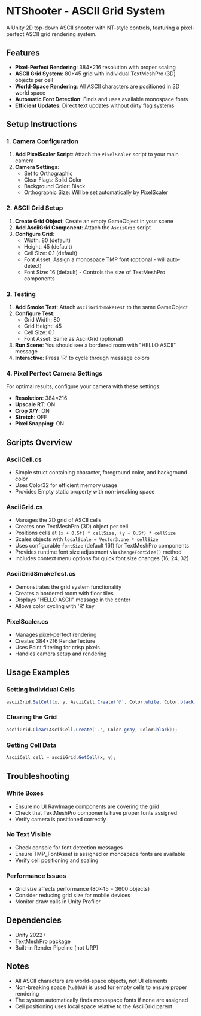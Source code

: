 # NTShooter - ASCII Grid System

A Unity 2D top-down ASCII shooter with NT-style controls, featuring a pixel-perfect ASCII grid rendering system.

## Features

- **Pixel-Perfect Rendering**: 384×216 resolution with proper scaling
- **ASCII Grid System**: 80×45 grid with individual TextMeshPro (3D) objects per cell
- **World-Space Rendering**: All ASCII characters are positioned in 3D world space
- **Automatic Font Detection**: Finds and uses available monospace fonts
- **Efficient Updates**: Direct text updates without dirty flag systems

## Setup Instructions

### 1. Camera Configuration

1. **Add PixelScaler Script**: Attach the `PixelScaler` script to your main camera
2. **Camera Settings**:
   - Set to Orthographic
   - Clear Flags: Solid Color
   - Background Color: Black
   - Orthographic Size: Will be set automatically by PixelScaler

### 2. ASCII Grid Setup

1. **Create Grid Object**: Create an empty GameObject in your scene
2. **Add AsciiGrid Component**: Attach the `AsciiGrid` script
3. **Configure Grid**:
   - Width: 80 (default)
   - Height: 45 (default)
   - Cell Size: 0.1 (default)
   - Font Asset: Assign a monospace TMP font (optional - will auto-detect)
   - Font Size: 16 (default) - Controls the size of TextMeshPro components

### 3. Testing

1. **Add Smoke Test**: Attach `AsciiGridSmokeTest` to the same GameObject
2. **Configure Test**:
   - Grid Width: 80
   - Grid Height: 45
   - Cell Size: 0.1
   - Font Asset: Same as AsciiGrid (optional)
3. **Run Scene**: You should see a bordered room with "HELLO ASCII" message
4. **Interactive**: Press 'R' to cycle through message colors

### 4. Pixel Perfect Camera Settings

For optimal results, configure your camera with these settings:
- **Resolution**: 384×216
- **Upscale RT**: ON
- **Crop X/Y**: ON
- **Stretch**: OFF
- **Pixel Snapping**: ON

## Scripts Overview

### AsciiCell.cs
- Simple struct containing character, foreground color, and background color
- Uses Color32 for efficient memory usage
- Provides Empty static property with non-breaking space

### AsciiGrid.cs
- Manages the 2D grid of ASCII cells
- Creates one TextMeshPro (3D) object per cell
- Positions cells at `(x + 0.5f) * cellSize, (y + 0.5f) * cellSize`
- Scales objects with `localScale = Vector3.one * cellSize`
- Uses configurable `fontSize` (default 16f) for TextMeshPro components
- Provides runtime font size adjustment via `ChangeFontSize()` method
- Includes context menu options for quick font size changes (16, 24, 32)

### AsciiGridSmokeTest.cs
- Demonstrates the grid system functionality
- Creates a bordered room with floor tiles
- Displays "HELLO ASCII" message in the center
- Allows color cycling with 'R' key

### PixelScaler.cs
- Manages pixel-perfect rendering
- Creates 384×216 RenderTexture
- Uses Point filtering for crisp pixels
- Handles camera setup and rendering

## Usage Examples

### Setting Individual Cells
```csharp
asciiGrid.SetCell(x, y, AsciiCell.Create('@', Color.white, Color.black));
```

### Clearing the Grid
```csharp
asciiGrid.Clear(AsciiCell.Create('.', Color.gray, Color.black));
```

### Getting Cell Data
```csharp
AsciiCell cell = asciiGrid.GetCell(x, y);
```

## Troubleshooting

### White Boxes
- Ensure no UI RawImage components are covering the grid
- Check that TextMeshPro components have proper fonts assigned
- Verify camera is positioned correctly

### No Text Visible
- Check console for font detection messages
- Ensure TMP_FontAsset is assigned or monospace fonts are available
- Verify cell positioning and scaling

### Performance Issues
- Grid size affects performance (80×45 = 3600 objects)
- Consider reducing grid size for mobile devices
- Monitor draw calls in Unity Profiler

## Dependencies

- Unity 2022+
- TextMeshPro package
- Built-in Render Pipeline (not URP)

## Notes

- All ASCII characters are world-space objects, not UI elements
- Non-breaking space (`\u00A0`) is used for empty cells to ensure proper rendering
- The system automatically finds monospace fonts if none are assigned
- Cell positioning uses local space relative to the AsciiGrid parent
